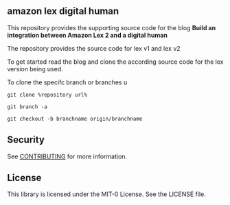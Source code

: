 ## amazon lex digital human

This repository provides the supporting source code for the blog **Build an integration between Amazon Lex 2 and a digital human**

The repository provides the source code for lex v1 and lex v2

To get started read the blog and clone the according source code for the lex version being used.

To clone the specifc branch or branches u

```
git clone %repository url%
```

```
git branch -a
```

```
git checkout -b branchname origin/branchname
```

## Security

See [CONTRIBUTING](CONTRIBUTING.md#security-issue-notifications) for more information.

## License

This library is licensed under the MIT-0 License. See the LICENSE file.

